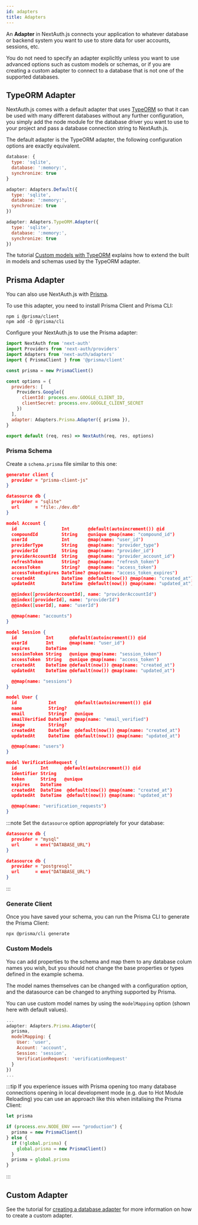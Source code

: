 ```yaml
---
id: adapters
title: Adapters
---
```


An **Adapter** in NextAuth.js connects your application to whatever database or backend system you want to use to store data for user accounts, sessions, etc.

You do not need to specify an adapter explicltly unless you want to use advanced options such as custom models or schemas, or if you are creating a custom adapter to connect to a database that is not one of the supported databases.

## TypeORM Adapter

NextAuth.js comes with a default adapter that uses [TypeORM](https://typeorm.io/) so that it can be used with many different databases without any further configuration, you simply add the node module for the database driver you want to use to your project and pass a database connection string to NextAuth.js.

The default adapter is the TypeORM adapter, the following configuration options are exactly equivalent.

```javascript
database: {
  type: 'sqlite',
  database: ':memory:',
  synchronize: true
}
```

```javascript
adapter: Adapters.Default({
  type: 'sqlite',
  database: ':memory:',
  synchronize: true
})
```

```javascript
adapter: Adapters.TypeORM.Adapter({
  type: 'sqlite',
  database: ':memory:',
  synchronize: true
})
```

The tutorial [Custom models with TypeORM](/tutorials/typeorm-custom-models) explains how to extend the built in models and schemas used by the TypeORM adapter.

## Prisma Adapter

You can also use NextAuth.js with [Prisma](https://www.prisma.io/docs/).

To use this adapter, you need to install Prisma Client and Prisma CLI:

```
npm i @prisma/client
npm add -D @prisma/cli
```

Configure your NextAuth.js to use the Prisma adapter:

```javascript title="pages/api/auth/[...nextauth].js"
import NextAuth from 'next-auth'
import Providers from 'next-auth/providers'
import Adapters from 'next-auth/adapters'
import { PrismaClient } from '@prisma/client'

const prisma = new PrismaClient()

const options = {
  providers: [
    Providers.Google({
      clientId: process.env.GOOGLE_CLIENT_ID,
      clientSecret: process.env.GOOGLE_CLIENT_SECRET
    })
  ],
  adapter: Adapters.Prisma.Adapter({ prisma }),
}

export default (req, res) => NextAuth(req, res, options)
```

### Prisma Schema

Create a `schema.prisma` file similar to this one:

```json title="schema.prisma"
generator client {
  provider = "prisma-client-js"
}

datasource db {
  provider = "sqlite"
  url      = "file:./dev.db"
}

model Account {
  id                 Int       @default(autoincrement()) @id
  compoundId         String    @unique @map(name: "compound_id")
  userId             Int       @map(name: "user_id")
  providerType       String    @map(name: "provider_type")
  providerId         String    @map(name: "provider_id")
  providerAccountId  String    @map(name: "provider_account_id")
  refreshToken       String?   @map(name: "refresh_token")
  accessToken        String?   @map(name: "access_token")
  accessTokenExpires DateTime? @map(name: "access_token_expires")
  createdAt          DateTime  @default(now()) @map(name: "created_at")
  updatedAt          DateTime  @default(now()) @map(name: "updated_at")

  @@index([providerAccountId], name: "providerAccountId")
  @@index([providerId], name: "providerId")
  @@index([userId], name: "userId")

  @@map(name: "accounts")
}

model Session {
  id           Int      @default(autoincrement()) @id
  userId       Int      @map(name: "user_id")
  expires      DateTime
  sessionToken String   @unique @map(name: "session_token")
  accessToken  String   @unique @map(name: "access_token")
  createdAt    DateTime @default(now()) @map(name: "created_at")
  updatedAt    DateTime @default(now()) @map(name: "updated_at")

  @@map(name: "sessions")
}

model User {
  id            Int       @default(autoincrement()) @id
  name          String?
  email         String?   @unique
  emailVerified DateTime? @map(name: "email_verified")
  image         String?
  createdAt     DateTime  @default(now()) @map(name: "created_at")
  updatedAt     DateTime  @default(now()) @map(name: "updated_at")

  @@map(name: "users")
}

model VerificationRequest {
  id         Int      @default(autoincrement()) @id
  identifier String
  token      String   @unique
  expires    DateTime
  createdAt  DateTime  @default(now()) @map(name: "created_at")
  updatedAt  DateTime  @default(now()) @map(name: "updated_at")

  @@map(name: "verification_requests")
}
```

:::note
Set the `datasource` option appropriately for your database:

```json title="schema.prisma"
datasource db {
  provider = "mysql"
  url      = env("DATABASE_URL")
}
```

```json title="schema.prisma"
datasource db {
  provider = "postgresql"
  url      = env("DATABASE_URL")
}
```
:::

### Generate Client

Once you have saved your schema, you can run the Prisma CLI to generate the Prisma Client:

```
npx @prisma/cli generate
```

### Custom Models

You can add properties to the schema and map them to any database colum names you wish, but you should not change the base properties or types defined in the example schema.

The model names themselves can be changed with a configuration option, and the datasource can be changed to anything supported by Prisma. 

You can use custom model names by using the `modelMapping` option (shown here with default values).

```javascript title="pages/api/auth/[...nextauth].js"
...
adapter: Adapters.Prisma.Adapter({ 
  prisma,
  modelMapping: {
    User: 'user',
    Account: 'account',
    Session: 'session',
    VerificationRequest: 'verificationRequest'
  }  
})
...
```

:::tip
If you experience issues with Prisma opening too many database connections opening in local development mode (e.g. due to Hot Module Reloading) you can use an approach like this when initalising the Prisma Client:

```javascript title="pages/api/auth/[...nextauth].js"
let prisma

if (process.env.NODE_ENV === "production") {
  prisma = new PrismaClient()
} else {
  if (!global.prisma) {
    global.prisma = new PrismaClient()
  }
  prisma = global.prisma
}
```
:::


## Custom Adapter

See the tutorial for [creating a database adapter](/tutorials/creating-a-database-adapter) for more information on how to create a custom adapter.
